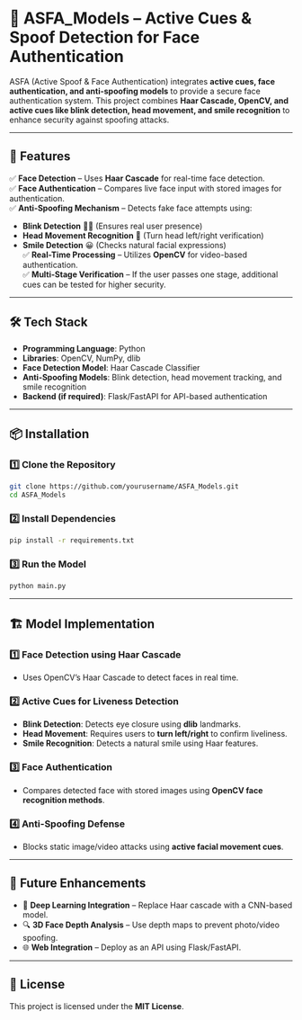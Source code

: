 
# 🔐 ASFA_Models – **Active Cues & Spoof Detection for Face Authentication**  

ASFA (Active Spoof & Face Authentication) integrates **active cues, face authentication, and anti-spoofing models** to provide a secure face authentication system. This project combines **Haar Cascade, OpenCV, and active cues like blink detection, head movement, and smile recognition** to enhance security against spoofing attacks.

---

## 🚀 Features  

✅ **Face Detection** – Uses **Haar Cascade** for real-time face detection.  
✅ **Face Authentication** – Compares live face input with stored images for authentication.  
✅ **Anti-Spoofing Mechanism** – Detects fake face attempts using:  
   - **Blink Detection** 🏳️‍⚧️ (Ensures real user presence)  
   - **Head Movement Recognition** 🔄 (Turn head left/right verification)  
   - **Smile Detection** 😀 (Checks natural facial expressions)  
✅ **Real-Time Processing** – Utilizes **OpenCV** for video-based authentication.  
✅ **Multi-Stage Verification** – If the user passes one stage, additional cues can be tested for higher security.  

---

## 🛠️ Tech Stack  

- **Programming Language**: Python  
- **Libraries**: OpenCV, NumPy, dlib  
- **Face Detection Model**: Haar Cascade Classifier  
- **Anti-Spoofing Models**: Blink detection, head movement tracking, and smile recognition  
- **Backend (if required)**: Flask/FastAPI for API-based authentication  

---

## 📦 Installation  

### 1️⃣ Clone the Repository  
```bash
git clone https://github.com/yourusername/ASFA_Models.git
cd ASFA_Models
```

### 2️⃣ Install Dependencies  
```bash
pip install -r requirements.txt
```

### 3️⃣ Run the Model  
```bash
python main.py
```

---

## 🏗️ Model Implementation  

### **1️⃣ Face Detection using Haar Cascade**  
- Uses OpenCV’s Haar Cascade to detect faces in real time.  

### **2️⃣ Active Cues for Liveness Detection**  
- **Blink Detection**: Detects eye closure using **dlib** landmarks.  
- **Head Movement**: Requires users to **turn left/right** to confirm liveliness.  
- **Smile Recognition**: Detects a natural smile using Haar features.  

### **3️⃣ Face Authentication**  
- Compares detected face with stored images using **OpenCV face recognition methods**.  

### **4️⃣ Anti-Spoofing Defense**  
- Blocks static image/video attacks using **active facial movement cues**.  

---

## 🎯 Future Enhancements  

- 🔐 **Deep Learning Integration** – Replace Haar cascade with a CNN-based model.  
- 🔍 **3D Face Depth Analysis** – Use depth maps to prevent photo/video spoofing.  
- 🌐 **Web Integration** – Deploy as an API using Flask/FastAPI.  

---

## 📜 License  

This project is licensed under the **MIT License**.  


